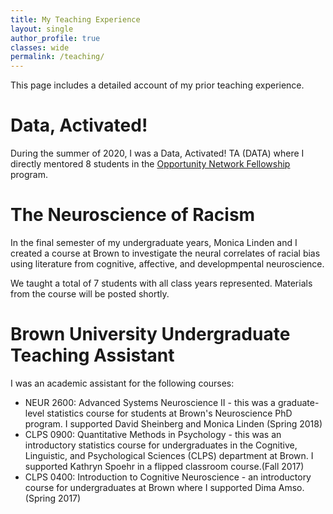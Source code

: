 ```yaml
---
title: My Teaching Experience
layout: single
author_profile: true
classes: wide
permalink: /teaching/
---
```


This page includes a detailed account of my prior teaching experience. 

# **Data, Activated!** 

During the summer of 2020, I was a Data, Activated! TA (DATA) where I directly mentored 8 students in the [Opportunity Network Fellowship](https://opportunitynetwork.org/fellows/) program. 

# **The Neuroscience of Racism** 

In the final semester of my undergraduate years, Monica Linden and I created a course at Brown to investigate the neural correlates of racial bias using literature from cognitive, affective, and developmpental neuroscience. 

We taught a total of 7 students with all class years represented. Materials from the course will be posted shortly. 

# Brown University Undergraduate Teaching Assistant 
I was an academic assistant for the following courses:
* NEUR 2600: Advanced Systems Neuroscience II - this was a graduate-level statistics course for students at Brown's Neuroscience PhD program. I supported David Sheinberg and Monica Linden (Spring 2018)
* CLPS 0900: Quantitative Methods in Psychology - this was an introductory statistics course for undergraduates in the Cognitive, Linguistic, and Psychological Sciences (CLPS) department at Brown. I supported Kathryn Spoehr in a flipped classroom course.(Fall 2017) 
* CLPS 0400: Introduction to Cognitive Neuroscience - an introductory course for undergraduates at Brown where I supported Dima Amso. (Spring 2017)
